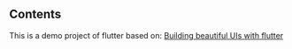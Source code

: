 ## Contents
This is a demo project of flutter based on: [Building beautiful UIs with flutter](https://codelabs.developers.google.com/codelabs/flutter/#0)